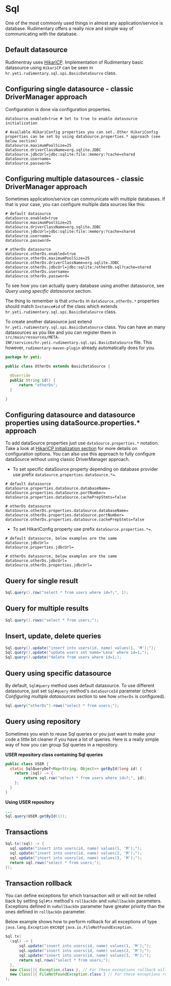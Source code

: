 # Sql
One of the most commonly used things in almost any application/service is database. Rudimentary offers a really nice and simple way of communicating with the database.

## Default datasource
Rudimentray uses [HikariCP](https://github.com/brettwooldridge/HikariCP). Implementation of Rudimentary basic datasource using `HikariCP` can be seen in `hr.yeti.rudimentary.sql.spi.BasicDataSource` class. 

## Configuring single datasource - classic DriverManager approach
Configuration is done via configuration properties.
```properties
dataSource.enabled=true # Set to true to enable datasource initialization

# Available HikariConfig properties you can set. Other HikariConfig properties can be set by using dataSource.properties.* approach (see below section)
dataSource.maximumPoolSize=25
dataSource.driverClassName=org.sqlite.JDBC
dataSource.jdbcUrl=jdbc:sqlite:file::memory:?cache=shared
dataSource.username=
dataSource.password=
```
## Configuring multiple datasources - classic DriverManager approach
Sometimes application/service can communicate with multiple databases. If that is your case, you can configure multiple data sources like this:
```properties
# default datasource
dataSource.enabled=true
dataSource.maximumPoolSize=25
dataSource.driverClassName=org.sqlite.JDBC
dataSource.jdbcUrl=jdbc:sqlite:file::memory:?cache=shared
dataSource.username=
dataSource.password=

# otherDs datasource
dataSource.otherDs.enabled=true
dataSource.otherDs.maximumPoolSize=25
dataSource.otherDs.driverClassName=org.sqlite.JDBC
dataSource.otherDs.jdbcUrl=jdbc:sqlite:/otherDb.sql?cache=shared
dataSource.otherDs.username=
dataSource.otherDs.password=
```
To see how you can actually query database using another datasource, see *Query using specific datasource* section.

The thing to remember is that `otherDs` in `dataSource.otherDs.*` properties should match `Instance#id` of the class which extends `hr.yeti.rudimentary.sql.spi.BasicDataSource` class. 

To create another datasource just extend `hr.yeti.rudimentary.sql.spi.BasicDataSource` class. You can have an many datasources as you like and you can register them in
 `src/main/resources/META-INF/services/hr.yeti.rudimentary.sql.spi.BasicDataSource` file. 
This however, `rudimentary-maven-plugin` already automatically does for you.
```java
package hr.yeti;

public class OtherDs extends BasicDataSource {

  @Override
  public String id() {
      return "otherDs";
  }

}
```
## Configuring datasource and datasource properties using dataSource.properties.* approach
To add dataSource properties just use `dataSource.properties.*` notation. Take a look at [HikariCP initialization section](https://github.com/brettwooldridge/HikariCP) for more details on configuration options. You can also use this approach to fully configure dataSource without using classic DriverManager approach.

* To set specific dataSource property depending on database provider use prefix `dataSource.properties.dataSource.*=`.
```properties
# default datasource
dataSource.properties.dataSource.databaseName=
dataSource.properties.dataSource.portNumber=
dataSource.properties.dataSource.cachePrepStmts=false

# otherDs datasource
dataSource.otherDs.properties.dataSource.databaseName=
dataSource.otherDs.properties.dataSource.portNumber=
dataSource.otherDs.properties.dataSource.cachePrepStmts=false
```
* To set HikariConfig property use prefix `dataSource.properties.*=`. 
```properties
# default datasource, below examples are the same
dataSource.jdbcUrl=
dataSource.properties.jdbcUrl=

# otherDs datasource, below examples are the same
dataSource.otherDs.jdbcUrl=
dataSource.otherDs.properties.jdbcUrl=
```
## Query for single result
```java
Sql.query().row("select * from users where id=?;", 1);
```
## Query for multiple results
```java
Sql.query().rows("select * from users;");
```
## Insert, update, delete queries
```java
Sql.query().update("insert into users(id, name) values(1, 'M');");
Sql.query().update("update users set name='Lena' where id=1;");
Sql.query().update("delete from users where id=1;);
```
## Query using specific datasource
By default, `Sql#query` method uses default datasource. To use different datasource, just set `Sql#query` method's `dataSourceId` parameter (check *Configuring multiple datasources* section to see how `otherDs` is configured). 
```java
Sql.query("otherDs").rows("select * from users;");
```
## Query using repository
Sometimes you wish to reuse Sql queries or you just want to make your code a little bit cleaner if you have a lot of queries. Here is a really simple way of how you can group Sql queries in a repository.

**USER repository class containing Sql queries**
```java
public class USER {
  static SqlQueryDef<Map<String, Object>> getById(long id) {
    return (sql) -> {
        return sql.row("select * from users where id=?;", id);
    };
  }
}
```
**Using USER repository**
```java
...
Sql.query(USER.getById(1));
```
## Transactions
```java
Sql.tx((sql) -> {
  sql.update("insert into users(id, name) values(1, 'M');");
  sql.update("insert into users(id, name) values(2, 'M');");
  sql.update("insert into users(id, name) values(3, 'M');");
  return sql.rows("select * from users;");
});
```
## Transaction rollback
You can define exceptions for which transaction will or will not be rolled back by setting `Sql#tx` method's `rollbackOn` and `noRollbackOn` parameters. Exceptions defined in `noRollbackOn` parameter have greater priority than the ones defined in `rollbackOn` parameter.

Below example shows how to perform rollback for all exceptions of type `java.lang.Exception` except  `java.io.FileNotFoundException`.
```java
Sql.tx(
  (sql) -> {
      sql.update("insert into users(id, name) values(1, 'M');");
      sql.update("insert into users(id, name) values(2, 'M');");
      sql.update("insert into users(id, name) values(3, 'M');");
      return sql.rows("select * from users;");
  },
  new Class[]{ Exception.class }, // For these exceptions rollback will be performed
  new Class[]{ FileNotFoundException.class } // For these exceptions rollback will not be performed
);
```



